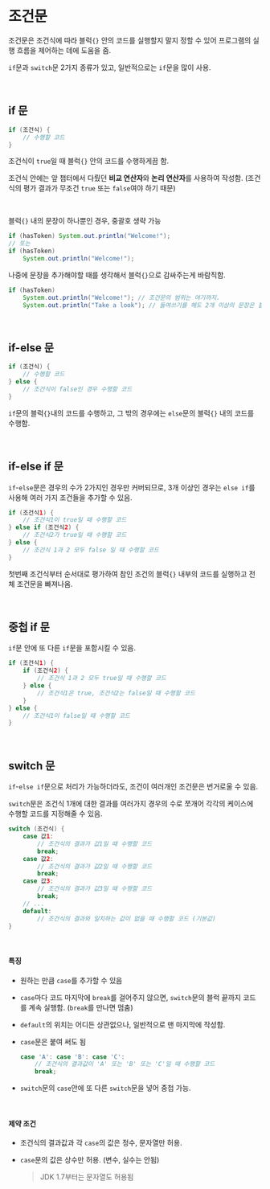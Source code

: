 # 조건문

조건문은 조건식에 따라 블럭`{}` 안의 코드를 실행할지 말지 정할 수 있어 프로그램의 실행 흐름을 제어하는 데에 도움을 줌.

`if`문과 `switch`문 2가지 종류가 있고, 일반적으로는 `if`문을 많이 사용.

&nbsp;

## if 문

```java
if (조건식) {
    // 수행할 코드
}
```

조건식이 `true`일 때 블럭`{}` 안의 코드를 수행하게끔 함.

조건식 안에는 앞 챕터에서 다뤘던 **비교 연산자**와 **논리 연산자**를 사용하여 작성함. (조건식의 평가 결과가 무조건 `true` 또는 `false`여야 하기 때문)

&nbsp;

블럭`{}` 내의 문장이 하나뿐인 경우, 중괄호 생략 가능

```java
if (hasToken) System.out.println("Welcome!");
// 또는
if (hasToken)
    System.out.println("Welcome!");
```

나중에 문장을 추가해야할 때를 생각해서 블럭`{}`으로 감싸주는게 바람직함.

```java
if (hasToken)
    System.out.println("Welcome!"); // 조건문의 범위는 여기까지.
    System.out.println("Take a look"); // 들여쓰기를 해도 2개 이상의 문장은 블럭{} 없이는 묶이지 않음.
```

&nbsp;

## if-else 문

```java
if (조건식) {
    // 수행할 코드
} else {
    // 조건식이 false인 경우 수행할 코드
}
```

`if`문의 블럭`{}`내의 코드를 수행하고, 그 밖의 경우에는 `else`문의 블럭`{}` 내의 코드를 수행함.

&nbsp;

## if-else if 문

`if`-`else`문은 경우의 수가 2가지인 경우만 커버되므로, 3개 이상인 경우는 `else if`를 사용해 여러 가지 조건들을 추가할 수 있음.

```java
if (조건식1) {
    // 조건식1이 true일 때 수행할 코드
} else if (조건식2) {
    // 조건식2가 true일 때 수행할 코드
} else {
    // 조건식 1과 2 모두 false 일 때 수행할 코드
}
```

첫번째 조건식부터 순서대로 평가하여 참인 조건의 블럭`{}` 내부의 코드를 실행하고 전체 조건문을 빠져나옴.

&nbsp;

## 중첩 if 문

`if`문 안에 또 다른 `if`문을 포함시킬 수 있음.

```java
if (조건식1) {
    if (조건식2) {
        // 조건식 1과 2 모두 true일 때 수행할 코드
    } else {
        // 조건식1은 true, 조건식2는 false일 때 수행할 코드
    }
} else {
    // 조건식1이 false일 때 수행할 코드
}
```

&nbsp;

## switch 문

`if`-`else if`문으로 처리가 가능하더라도, 조건이 여러개인 조건문은 번거로울 수 있음.

`switch`문은 조건식 1개에 대한 결과를 여러가지 경우의 수로 쪼개어 각각의 케이스에 수행할 코드를 지정해줄 수 있음.

```java
switch (조건식) {
    case 값1:
        // 조건식의 결과가 값1일 때 수행할 코드
        break;
    case 값2:
        // 조건식의 결과가 값2일 때 수행할 코드
        break;
    case 값3:
        // 조건식의 결과가 값3일 때 수행할 코드
        break;
    // ...
    default:
        // 조건식의 결과와 일치하는 값이 없을 때 수행할 코드 (기본값)
}
```

&nbsp;

#### 특징

- 원하는 만큼 `case`를 추가할 수 있음

- `case`마다 코드 마지막에 `break`를 걸어주지 않으면, `switch`문의 블럭 끝까지 코드를 계속 실행함. (`break`를 만나면 멈춤)

- `default`의 위치는 어디든 상관없으나, 일반적으로 맨 마지막에 작성함.

- `case`문은 붙여 써도 됨
  ```java
  case 'A': case 'B': case 'C':
      // 조건식의 결과값이 'A' 또는 'B' 또는 'C'일 때 수행할 코드
      break;
  ```
- `switch`문의 `case`안에 또 다른 `switch`문을 넣어 중첩 가능.

&nbsp;

#### 제약 조건

- 조건식의 결과값과 각 `case`의 값은 정수, 문자열만 허용.

- `case`문의 값은 상수만 허용. (변수, 실수는 안됨)
  > JDK 1.7부터는 문자열도 허용됨
